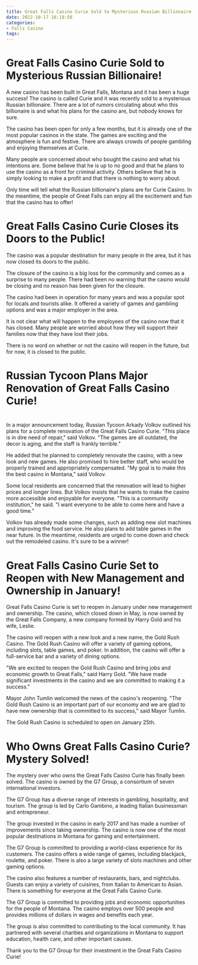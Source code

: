 ```yaml
---
title: Great Falls Casino Curie Sold to Mysterious Russian Billionaire!
date: 2022-10-17 16:19:50
categories:
- Falls Casino
tags:
---
```



#  Great Falls Casino Curie Sold to Mysterious Russian Billionaire!

A new casino has been built in Great Falls, Montana and it has been a huge success! The casino is called Curie and it was recently sold to a mysterious Russian billionaire. There are a lot of rumors circulating about who this billionaire is and what his plans for the casino are, but nobody knows for sure.

The casino has been open for only a few months, but it is already one of the most popular casinos in the state. The games are exciting and the atmosphere is fun and festive. There are always crowds of people gambling and enjoying themselves at Curie.

Many people are concerned about who bought the casino and what his intentions are. Some believe that he is up to no good and that he plans to use the casino as a front for criminal activity. Others believe that he is simply looking to make a profit and that there is nothing to worry about.

Only time will tell what the Russian billionaire's plans are for Curie Casino. In the meantime, the people of Great Falls can enjoy all the excitement and fun that the casino has to offer!

#  Great Falls Casino Curie Closes its Doors to the Public!

The casino was a popular destination for many people in the area, but it has now closed its doors to the public.

The closure of the casino is a big loss for the community and comes as a surprise to many people. There had been no warning that the casino would be closing and no reason has been given for the closure.

The casino had been in operation for many years and was a popular spot for locals and tourists alike. It offered a variety of games and gambling options and was a major employer in the area.

It is not clear what will happen to the employees of the casino now that it has closed. Many people are worried about how they will support their families now that they have lost their jobs.

There is no word on whether or not the casino will reopen in the future, but for now, it is closed to the public.

#  Russian Tycoon Plans Major Renovation of Great Falls Casino Curie!

#

In a major announcement today, Russian Tycoon Arkady Volkov outlined his plans for a complete renovation of the Great Falls Casino Curie. "This place is in dire need of repair," said Volkov. "The games are all outdated, the decor is aging, and the staff is frankly terrible."

He added that he planned to completely renovate the casino, with a new look and new games. He also promised to hire better staff, who would be properly trained and appropriately compensated. "My goal is to make this the best casino in Montana," said Volkov.

Some local residents are concerned that the renovation will lead to higher prices and longer lines. But Volkov insists that he wants to make the casino more accessible and enjoyable for everyone. "This is a community institution," he said. "I want everyone to be able to come here and have a good time."

Volkov has already made some changes, such as adding new slot machines and improving the food service. He also plans to add table games in the near future. In the meantime, residents are urged to come down and check out the remodeled casino. It's sure to be a winner!

#  Great Falls Casino Curie Set to Reopen with New Management and Ownership in January!

Great Falls Casino Curie is set to reopen in January under new management and ownership. The casino, which closed down in May, is now owned by the Great Falls Company, a new company formed by Harry Gold and his wife, Leslie.

The casino will reopen with a new look and a new name, the Gold Rush Casino. The Gold Rush Casino will offer a variety of gaming options, including slots, table games, and poker. In addition, the casino will offer a full-service bar and a variety of dining options.

"We are excited to reopen the Gold Rush Casino and bring jobs and economic growth to Great Falls," said Harry Gold. "We have made significant investments in the casino and we are committed to making it a success."

Mayor John Tumlin welcomed the news of the casino's reopening. "The Gold Rush Casino is an important part of our economy and we are glad to have new ownership that is committed to its success," said Mayor Tumlin.

The Gold Rush Casino is scheduled to open on January 25th.

#  Who Owns Great Falls Casino Curie? Mystery Solved!

The mystery over who owns the Great Falls Casino Curie has finally been solved. The casino is owned by the G7 Group, a consortium of seven international investors.

The G7 Group has a diverse range of interests in gambling, hospitality, and tourism. The group is led by Carlo Gambino, a leading Italian businessman and entrepreneur.

The group invested in the casino in early 2017 and has made a number of improvements since taking ownership. The casino is now one of the most popular destinations in Montana for gaming and entertainment.

The G7 Group is committed to providing a world-class experience for its customers. The casino offers a wide range of games, including blackjack, roulette, and poker. There is also a large variety of slots machines and other gaming options.

The casino also features a number of restaurants, bars, and nightclubs. Guests can enjoy a variety of cuisines, from Italian to American to Asian. There is something for everyone at the Great Falls Casino Curie.

The G7 Group is committed to providing jobs and economic opportunities for the people of Montana. The casino employs over 500 people and provides millions of dollars in wages and benefits each year.

The group is also committed to contributing to the local community. It has partnered with several charities and organizations in Montana to support education, health care, and other important causes.

Thank you to the G7 Group for their investment in the Great Falls Casino Curie!
